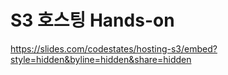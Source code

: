 # S3 호스팅 Hands-on

https://slides.com/codestates/hosting-s3/embed?style=hidden&byline=hidden&share=hidden